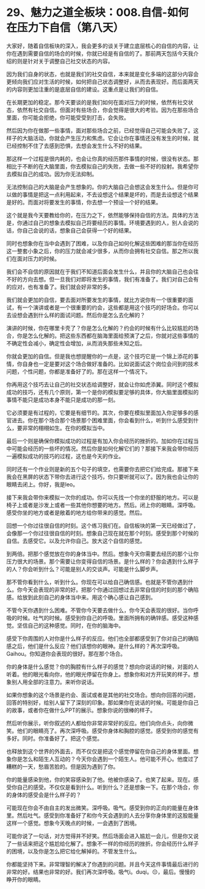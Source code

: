# 29、魅力之道全板块：008.自信-如何在压力下自信（第八天）

大家好，随着自信板块的深入，我会更多的谈关于建立底层核心的自信的内容，让你在遇到需要自信的场合的时候，你就已经是有自信的了。那前两天包括今天我介绍的则是针对关于调整自己社交状态的内容。

因为我们自身的状态，也就是我们的社交自信，本来就是变化多端的这部分内容会更倾向我们应对生活的时候，如何把自己状态调整好，从而去表现好。而后面两天的内容则更加注重的是底层自信的建设。这重点是让我们的自信。

在长期更加的稳定。那今天要谈的是我们如何在面对压力的时候，依然有社交状态，依然有社交自信。但面对有些场合，你会觉得是很大的考验。因为在那些场合里面，你可能会拒绝，你可能受受到打击，会失败。

然后因为你在做那一些事情，面对那些场合之前，已经觉得自己可能会失败了。这样子的大脑活动，你就会产生压力和焦虑。它会让你在事情还没有发生的时候，就已经控制不住了去感到恐惧，去想会发生什么不好的结果。

那这样一个过程是很内耗的，也会让你真的经历那件事情的时候，很没有状态。那相比于不断的在大脑里面，你去模拟自己的失败，去做一些不好的投射。我希望你去模拟自己的成功。因为你无法抑制。

无法控制自己的大脑是会产生想象的。你的大脑自己会想这会发生什么。但是你可以做的事情是把这一点利用起来，不去设想这个结果是坏的，而是去设想这个结果是好的。而面对将要发生的事情，你去想一个预设一个好的结果。

这个就是我今天要教给你的，在压力之下，依然能够保持自信的方法。具体的方法是，你通过自己的想象去模拟自己将要经历的事情。环境要遇到的人，别人会说的话，你自己会说的话，想象自己会获得一个好的结果。

同时也想象你在当中会遇到了困难，以及你自己如何化解这些困难的那当你在经历这一整套小象之后，你的压力就会减少很多，从而你会拥有社交自信。那之所以我们在面对压力的时候。

我们会不自信的原因就在于我们不知道后面会发生什么，并且你的大脑自己也会往不好的方向去想。但一旦我们对即将发生的事情，我们有准备了。我们对自己会有的应对，也有准备了。我们就会好非常的多。

我们就会更加的自信，要去面对所要发生的事情，就比方说你有一个很重要的面试，有一个演讲或者是一个很重要的约会，这些都是用这个技巧的好场合。你可以去设想会遇到什么样的面试问题。然后你是怎么去化解的？

演讲的时候，你在哪里卡壳了？你是怎么化解的？约会的时候有什么比较尴尬的场合，你是怎么化解的。把这些东西都在脑海里面给预演了之后，你就对这些事情的不确定性会减小，确定性会增加，从而消失那些未知之后。

你就会更加的自信。但是我也想提醒你的一点是，这个技巧它是一个锦上添花的事情，你自身也一定是要对这个场合做好准备的。比如说面试这个岗位会问到的技术问题，个性问题，你都是准备好了的。那在这样一个情况下。

你再用这个技巧去让自己的社交状态给调整好，就会让你如虎添翼。同时这个模拟成功的技巧，还有几个原则，第一个是你的模拟要足够的具体，你大脑里面模拟的事情不能只是成功本身不能只是成功的那一刻。

它必须要是有过程的，它要是有细节的。其次，你要在模拟里面加入你足够多的感官进去。你在那个场合那个场景那个困难里面，你会看到什么，听到什么感受到什么，要非常的栩栩如生。在你的模拟当中。

最后一个则是确保你模拟成功的过程是有加入你会经历的挫折的。加如你在过程当中可能会经历的一些坏的情况。然后你是如何化解它们的？那接下来我会带你经历一遍模拟成功的技巧的过程，这也是今天的作业。

同时还有一个作业则是新的五个句子的填空，也需要你去把它们给完成。那接下来我会在黑屏的状态下带你去进行这个技巧，你只要听就可以了。因为我也会让你的眼睛去闭上。你好，我是leo。

接下来我会带你来模拟一次你的成功。你可以先找一个你坐的舒服的地方。可以是椅子上或者是沙发上或者一些其他你想要的地方。然后。闭上你的眼睛。深呼吸。感受你坐的地方或者是敞着的地方给你带来的感觉。然后。

回想一个你过往很自信的时刻。这个练习我们在。自信板块的第一天已经做过了，会像那一个你过往很自信的时刻。想象自己现在就在那个时刻。感受到那个时候的自信。去感受它。以及允许你自己。放大这个自信的感觉。

到两倍。把那个感觉放在你的身体当中。然后。想象今天你需要去经历的那个让你压力很大的场景。那个需要让你变得自信的场景。是什么样的？你会遇到什么样子的人？你会听到什么？可能是别人的交谈声。可能是什么脚步声。

那不管你看到什么，听到什么。你现在可以给自己确信感。也就是不管你遇到什么。你今天会表现的非常的好。把那个你通过回想过去非常自信的时刻的那个确陷感。给放到此刻自己的身体当中来。用这个确心感让自己感到。

不管今天你遇到什么困难。不管你今天要去做什么，你今天会表现的很好。当你呼吸的时候。吐气的时候。感受到你自己的呼吸。里面所拥有的确锌感。感受这种感觉。坚信自己的这种感觉。同时，在你的脑海中。

感受下你周围的人对你是什么样子的反应。他们也全部都感受到了你对自己的确陷感之后，他们是什么反应？他们该想你的眼神。是什么样的？再次深呼吸。Gaihou。你知道你会表现的很好。那在那个场合。

你的身体是什么感觉？你的胸腔有什么样子的感觉？想向你说话的时候，对面的人听着。他的眼光看向你，他的眼光停留在你身上。想象你和对方开玩笑的样子。想象别人用全部的注意力。来听你说话。

如果你想象的这个场景是约会、面试或者是其他的社交场合。想向你回答的问题，回答的特别好，给别人留下了深刻的印象。那如果你在说话的时候。可能是你自己的故事，或者你在做什么PPT的展示。想象你说的很棒的样子。

然后听你展示，听你叙述的人都给你非常非常好的反应。他们向你点头，向你微笑。他们的眼睛亮了。再次深呼吸。感受你身体和胸腔的感觉。感受到你的感觉有多好。同时。你准备好了。把这个感觉。

也释放到这个世界的外面去，而不仅仅是把这个感觉停留在你自己的身体里面。想象你是怎么和陌生人互动的？今天你会遇到一个陌生人。他可能不开心。他度过了糟糕的一天，愁眉苦脸的。但是因为遇到了你。

你的能量感染到他，你的笑容感染到了他。他被你感染了。也笑了起来。现在。感受你自己的感受。不仅仅是看到什么。听到什么？还是想象一下。在那个场合，你的身体的感受会是什么样子的？

可能现在你会不由自主的发出微笑。深呼吸。吸气。感受到你的正向的能量在身体里。然后吐气。感受到你准备好了和你今天会遇到的人去分享你身体里的这股能量这样一个感觉。想象今天晚点的时候，一会遇到了困境。

可能你说了一句话，对方觉得并不好笑。然后场面会进入尴尬一会儿，但是你又说了一些话来把这个尴尬给化解了。想象不一样的你经历的挫折。你会经历什么样子的困境，以及你是怎么把它给化解掉的。不管发生什么。

你都能坚持下来。非常理智的解决了你遇到的问题。并且今天这件事情最后进行的非常的好。结果也非常的好。我们再次深呼吸。吸气i。duqi。😔，最后。慢慢的睁开你的眼睛。

